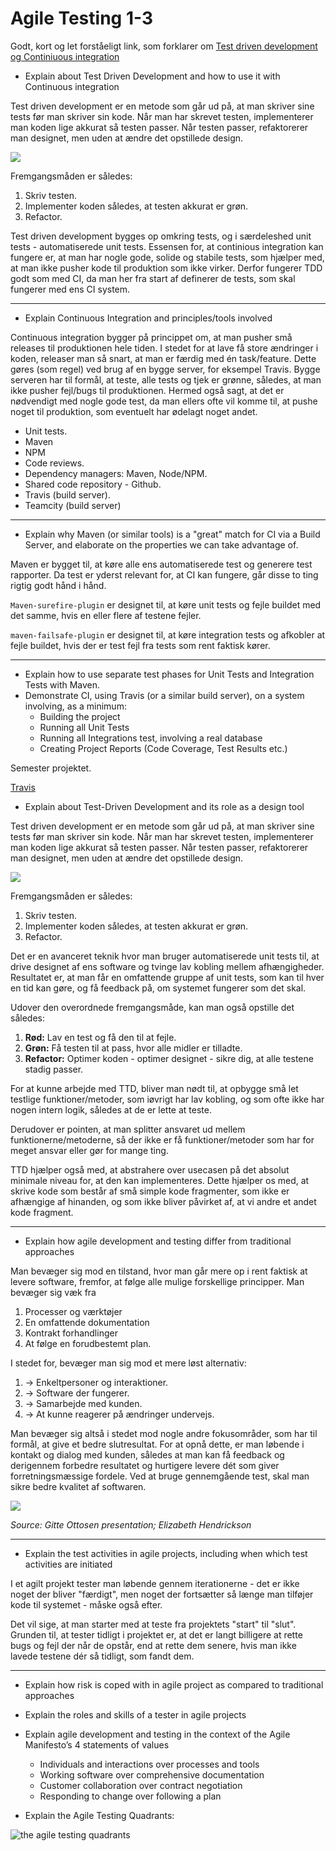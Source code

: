 # Agile Testing 1-3

Godt, kort og let forståeligt link, som forklarer om [Test driven development og Continiuous integration](https://www.agiledeveloper.com/articles/TDDPartIII.pdf) 

- Explain about Test Driven Development and how to use it with Continuous integration

Test driven development er en metode som går ud på, at man skriver sine tests før man skriver sin kode. Når man har skrevet testen, implementerer man koden lige akkurat så testen passer. Når testen passer, refaktorerer man designet, men uden at ændre det opstillede design. 

![](/week-9-11/ttd-illustration.jpg)

Fremgangsmåden er således: 

1. Skriv testen. 
2. Implementer koden således, at testen akkurat er grøn. 
3. Refactor.

Test driven development bygges op omkring tests, og i særdeleshed unit tests - automatiserede unit tests. Essensen for, at continious integration kan fungere er, at man har nogle gode, solide og stabile tests, som hjælper med, at man ikke pusher kode til produktion som ikke virker. Derfor fungerer TDD godt som med CI, da man her fra start af definerer de tests, som skal fungerer med ens CI system. 

--- 

- Explain Continuous Integration and principles/tools involved

Continuous integration bygger på princippet om, at man pusher små releases til produktionen hele tiden. 
I stedet for at lave få store ændringer i koden, releaser man så snart, at man er færdig med én task/feature. 
Dette gøres (som regel) ved brug af en bygge server, for eksempel Travis. Bygge serveren har til formål, at teste, alle tests og tjek er grønne, således, at man ikke pusher fejl/bugs til produktionen. Hermed også sagt, at det er nødvendigt med nogle gode test, da man ellers ofte vil komme til, at pushe noget til produktion, som eventuelt har ødelagt noget andet. 

* Unit tests. 
* Maven
* NPM
* Code reviews. 
* Dependency managers: Maven, Node/NPM.
* Shared code repository - Github. 
* Travis (build server). 
* Teamcity (build server)

--- 

- Explain why Maven (or similar tools) is a "great" match for CI via a Build Server, and elaborate on the properties we can take advantage of.

Maven er bygget til, at køre alle ens automatiserede test og generere test rapporter. Da test er yderst relevant for, at CI kan fungere, går disse to ting rigtig godt hånd i hånd. 

`Maven-surefire-plugin` er designet til, at køre unit tests og fejle buildet med det samme, hvis en eller flere af testene fejler. 

`maven-failsafe-plugin` er designet til, at køre integration tests og afkobler at fejle buildet, hvis der er test fejl fra tests som rent faktisk kører. 

---

- Explain how to use separate test phases for Unit Tests and Integration Tests with Maven.
- Demonstrate CI, using Travis (or a similar build server), on a system involving, as a minimum:
	- Building the project
	- Running all Unit Tests 
	- Running all Integrations test, involving a real database
	- Creating Project Reports (Code Coverage, Test Results etc.)

Semester projektet. 

[Travis](https://travis-ci.org/hilleer/semester-project)
 
- Explain about Test-Driven Development  and its role as a design tool

Test driven development er en metode som går ud på, at man skriver sine tests før man skriver sin kode. Når man har skrevet testen, implementerer man koden lige akkurat så testen passer. Når testen passer, refaktorerer man designet, men uden at ændre det opstillede design. 

![](/week-9-11/ttd-illustration.jpg)

Fremgangsmåden er således: 

1. Skriv testen. 
2. Implementer koden således, at testen akkurat er grøn. 
3. Refactor.

Det er en avanceret teknik hvor man bruger automatiserede unit tests til, at drive designet af ens software og tvinge lav kobling mellem afhængigheder. 
Resultatet er, at man får en omfattende gruppe af unit tests, som kan til hver en tid kan gøre, og få feedback på, om systemet fungerer som det skal. 

Udover den overordnede fremgangsmåde, kan man også opstille det således:

1. **Rød:** Lav en test og få den til at fejle.
2. **Grøn:** Få testen til at pass, hvor alle midler er tilladte. 
3. **Refactor:** Optimer koden - optimer designet - sikre dig, at alle testene stadig passer. 

For at kunne arbejde med TTD, bliver man nødt til, at opbygge små let testlige funktioner/metoder, som iøvrigt har lav kobling, og som ofte ikke har nogen intern logik, således at de er lette at teste. 

Derudover er pointen, at man splitter ansvaret ud mellem funktionerne/metoderne, så der ikke er få funktioner/metoder som har for meget ansvar eller gør for mange ting. 

TTD hjælper også med, at abstrahere over usecasen på det absolut minimale niveau for, at den kan implementeres. Dette hjælper os med, at skrive kode som består af små simple kode fragmenter, som ikke er afhængige af hinanden, og som ikke bliver påvirket af, at vi andre et andet kode fragment. 

--- 

- Explain how agile development and testing differ from traditional approaches

Man bevæger sig mod en tilstand, hvor man går mere op i rent faktisk at levere software, fremfor, at følge alle mulige forskellige principper. Man bevæger sig væk fra 

1. Processer og værktøjer
2. En omfattende dokumentation
3. Kontrakt forhandlinger
4. At følge en forudbestemt plan. 

I stedet for, bevæger man sig mod et mere løst alternativ: 

1. &rarr; Enkeltpersoner og interaktioner.
2. &rarr; Software der fungerer.
3. &rarr; Samarbejde med kunden.
4. &rarr; At kunne reagerer på ændringer undervejs. 

Man bevæger sig altså i stedet mod nogle andre fokusområder, som har til formål, at give et bedre slutresultat. For at opnå dette, er man løbende i kontakt og dialog med kunden, således at man kan få feedback og derigennem forbedre resultatet og hurtigere levere dét som giver forretningsmæssige fordele. Ved at bruge gennemgående test, skal man sikre bedre kvalitet af softwaren. 

![](/week-9-11/traditional-versus-agile-projects.PNG)

_Source: Gitte Ottosen presentation; Elizabeth Hendrickson_

---

- Explain the test activities in agile projects, including when which test activities are initiated

I et agilt projekt tester man løbende gennem iterationerne - det er ikke noget der bliver "færdigt", men noget der fortsætter så længe man tilføjer kode til systemet - måske også efter. 

Det vil sige, at man starter med at teste fra projektets "start" til "slut". Grunden til, at tester tidligt i projektet er, at det er langt billigere at rette bugs og fejl der når de opstår, end at rette dem senere, hvis man ikke lavede testene dér så tidligt, som fandt dem. 

---

- Explain how risk is coped with in agile project as compared to traditional approaches
- Explain the roles and skills of a tester in agile projects
- Explain agile development and testing in the context of the Agile Manifesto’s 4 statements of values
	- Individuals and interactions 	over processes and tools 
	- Working software 		over comprehensive documentation 
	- Customer collaboration 		over contract negotiation 
	- Responding to change 		over following a plan

- Explain the Agile Testing Quadrants:

![the agile testing quadrants](/week-9-11/the-agile-testing-quadrant.png)